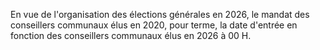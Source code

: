 En vue de l'organisation des élections générales en 2026, le mandat des conseillers communaux élus en 2020, pour terme, la date d'entrée en fonction des conseillers communaux élus en 2026 à 00 H.